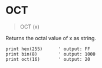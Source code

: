 # OCT

> OCT (x)

Returns the octal value of x as string.

```
print hex(255)      ' output: FF
print bin(8)        ' output: 1000
print oct(16)       ' output: 20
```
